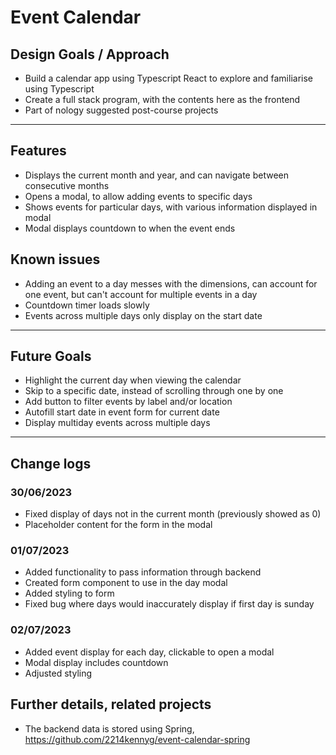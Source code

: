 # Event Calendar

## Design Goals / Approach

-   Build a calendar app using Typescript React to explore and familiarise using Typescript
-   Create a full stack program, with the contents here as the frontend
-   Part of nology suggested post-course projects

---

## Features

-   Displays the current month and year, and can navigate between consecutive months
-   Opens a modal, to allow adding events to specific days
-   Shows events for particular days, with various information displayed in modal
-   Modal displays countdown to when the event ends

## Known issues

-   Adding an event to a day messes with the dimensions, can account for one event, but can't account for multiple events in a day
-   Countdown timer loads slowly
-   Events across multiple days only display on the start date

---

## Future Goals

-   Highlight the current day when viewing the calendar
-   Skip to a specific date, instead of scrolling through one by one
-   Add button to filter events by label and/or location
-   Autofill start date in event form for current date
-   Display multiday events across multiple days

---

## Change logs

### 30/06/2023

-   Fixed display of days not in the current month (previously showed as 0)
-   Placeholder content for the form in the modal

### 01/07/2023

-   Added functionality to pass information through backend
-   Created form component to use in the day modal
-   Added styling to form
-   Fixed bug where days would inaccurately display if first day is sunday

### 02/07/2023

-   Added event display for each day, clickable to open a modal
-   Modal display includes countdown
-   Adjusted styling

## Further details, related projects

-   The backend data is stored using Spring, https://github.com/2214kennyg/event-calendar-spring
